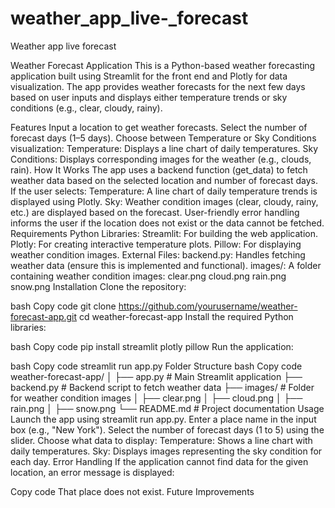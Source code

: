 # weather_app_live-_forecast
Weather app live forecast

Weather Forecast Application
This is a Python-based weather forecasting application built using Streamlit for the front end and Plotly for data visualization. The app provides weather forecasts for the next few days based on user inputs and displays either temperature trends or sky conditions (e.g., clear, cloudy, rainy).

Features
Input a location to get weather forecasts.
Select the number of forecast days (1–5 days).
Choose between Temperature or Sky Conditions visualization:
Temperature: Displays a line chart of daily temperatures.
Sky Conditions: Displays corresponding images for the weather (e.g., clouds, rain).
How It Works
The app uses a backend function (get_data) to fetch weather data based on the selected location and number of forecast days.
If the user selects:
Temperature: A line chart of daily temperature trends is displayed using Plotly.
Sky: Weather condition images (clear, cloudy, rainy, etc.) are displayed based on the forecast.
User-friendly error handling informs the user if the location does not exist or the data cannot be fetched.
Requirements
Python Libraries:
Streamlit: For building the web application.
Plotly: For creating interactive temperature plots.
Pillow: For displaying weather condition images.
External Files:
backend.py: Handles fetching weather data (ensure this is implemented and functional).
images/: A folder containing weather condition images:
clear.png
cloud.png
rain.png
snow.png
Installation
Clone the repository:

bash
Copy code
git clone https://github.com/yourusername/weather-forecast-app.git
cd weather-forecast-app
Install the required Python libraries:

bash
Copy code
pip install streamlit plotly pillow
Run the application:

bash
Copy code
streamlit run app.py
Folder Structure
bash
Copy code
weather-forecast-app/
│
├── app.py            # Main Streamlit application
├── backend.py        # Backend script to fetch weather data
├── images/           # Folder for weather condition images
│   ├── clear.png
│   ├── cloud.png
│   ├── rain.png
│   ├── snow.png
└── README.md         # Project documentation
Usage
Launch the app using streamlit run app.py.
Enter a place name in the input box (e.g., "New York").
Select the number of forecast days (1 to 5) using the slider.
Choose what data to display:
Temperature: Shows a line chart with daily temperatures.
Sky: Displays images representing the sky condition for each day.
Error Handling
If the application cannot find data for the given location, an error message is displayed:

Copy code
That place does not exist.
Future Improvements
